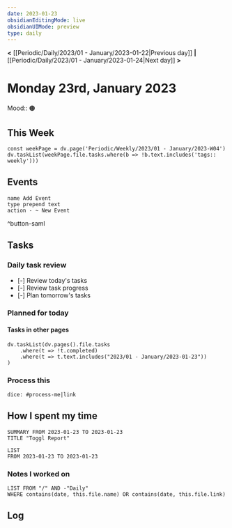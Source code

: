 ```yaml
---
date: 2023-01-23
obsidianEditingMode: live
obsidianUIMode: preview
type: daily
---
```


**<** [[Periodic/Daily/2023/01 - January/2023-01-22|Previous day]] **|** [[Periodic/Daily/2023/01 - January/2023-01-24|Next day]] **>**

# Monday 23rd, January 2023

Mood:: 🟠

## This Week

```dataviewjs
const weekPage = dv.page('Periodic/Weekly/2023/01 - January/2023-W04')
dv.taskList(weekPage.file.tasks.where(b => !b.text.includes('tags:: weekly')))
```

## Events
```button
name Add Event
type prepend text
action - ~ New Event
```
^button-saml

## Tasks

### Daily task review
- [-] Review today's tasks
- [-] Review task progress
- [-] Plan tomorrow's tasks

### Planned for today

#### Tasks in other pages
```dataviewjs
dv.taskList(dv.pages().file.tasks
	.where(t => !t.completed)
	.where(t => t.text.includes("2023/01 - January/2023-01-23"))
)
```

### Process this
`dice: #process-me|link`

## How I spent my time

```toggl
SUMMARY FROM 2023-01-23 TO 2023-01-23
TITLE "Toggl Report"
```

```toggl
LIST
FROM 2023-01-23 TO 2023-01-23
```

### Notes I worked on

```dataview
LIST FROM "/" AND -"Daily"
WHERE contains(date, this.file.name) OR contains(date, this.file.link)
```

## Log
